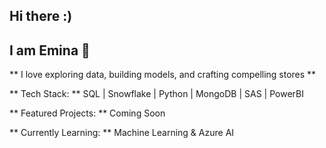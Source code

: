## Hi there :) 
## I am Emina 👋

** I love exploring data, building models, and crafting compelling stores **

** Tech Stack: **
SQL | Snowflake | Python | MongoDB | SAS | PowerBI

** Featured Projects: **
Coming Soon

** Currently Learning: **
Machine Learning & Azure AI
